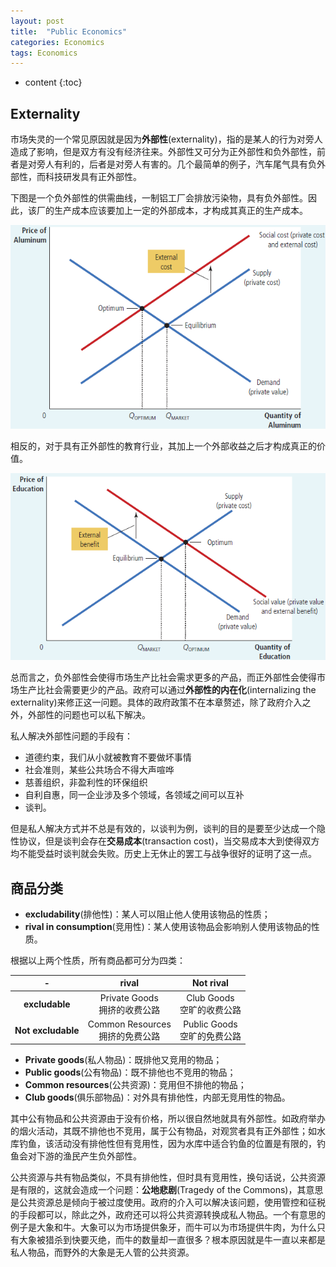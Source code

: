 ```yaml
---
layout: post
title:  "Public Economics"
categories: Economics
tags: Economics
---
```


* content
{:toc}

## Externality

市场失灵的一个常见原因就是因为**外部性**(externality)，指的是某人的行为对旁人造成了影响，但是双方有没有经济往来。外部性又可分为正外部性和负外部性，前者是对旁人有利的，后者是对旁人有害的。几个最简单的例子，汽车尾气具有负外部性，而科技研发具有正外部性。

下图是一个负外部性的供需曲线，一制铝工厂会排放污染物，具有负外部性。因此，该厂的生产成本应该要加上一定的外部成本，才构成其真正的生产成本。

![](/img/2019-10-12_16-24-08.bmp)

相反的，对于具有正外部性的教育行业，其加上一个外部收益之后才构成真正的价值。

![](/img/2019-10-12_16-27-35.bmp)

总而言之，负外部性会使得市场生产比社会需求更多的产品，而正外部性会使得市场生产比社会需要更少的产品。政府可以通过**外部性的内在化**(internalizing the externality)来修正这一问题。具体的政府政策不在本章赘述，除了政府介入之外，外部性的问题也可以私下解决。

私人解决外部性问题的手段有：

- 道德约束，我们从小就被教育不要做坏事情
- 社会准则，某些公共场合不得大声喧哗
- 慈善组织，非盈利性的环保组织
- 自利自惠，同一企业涉及多个领域，各领域之间可以互补
- 谈判。

但是私人解决方式并不总是有效的，以谈判为例，谈判的目的是要至少达成一个隐性协议，但是谈判会存在**交易成本**(transaction cost)，当交易成本大到使得双方均不能受益时谈判就会失败。历史上无休止的罢工与战争很好的证明了这一点。

## 商品分类

- **excludability**(排他性)：某人可以阻止他人使用该物品的性质；
- **rival in consumption**(竞用性)：某人使用该物品会影响别人使用该物品的性质。

根据以上两个性质，所有商品都可分为四类：

|-|rival|Not rival|
|:-:|:-:|:-:|
|**excludable**|Private Goods<br>拥挤的收费公路|Club Goods<br>空旷的收费公路|
|**Not excludable**|Common Resources<br>拥挤的免费公路|Public Goods<br>空旷的免费公路|

- **Private goods**(私人物品)：既排他又竞用的物品；
- **Public goods**(公有物品)：既不排他也不竞用的物品；
- **Common resources**(公共资源)：竞用但不排他的物品；
- **Club goods**(俱乐部物品)：对外具有排他性，内部无竞用性的物品。

其中公有物品和公共资源由于没有价格，所以很自然地就具有外部性。如政府举办的烟火活动，其既不排他也不竞用，属于公有物品，对观赏者具有正外部性；如水库钓鱼，该活动没有排他性但有竞用性，因为水库中适合钓鱼的位置是有限的，钓鱼会对下游的渔民产生负外部性。

公共资源与共有物品类似，不具有排他性，但时具有竞用性，换句话说，公共资源是有限的，这就会造成一个问题：**公地悲剧**(Tragedy of the Commons)，其意思是公共资源总是倾向于被过度使用。政府的介入可以解决该问题，使用管控和征税的手段都可以，除此之外，政府还可以将公共资源转换成私人物品。一个有意思的例子是大象和牛。大象可以为市场提供象牙，而牛可以为市场提供牛肉，为什么只有大象被猎杀到快要灭绝，而牛的数量却一直很多？根本原因就是牛一直以来都是私人物品，而野外的大象是无人管的公共资源。


